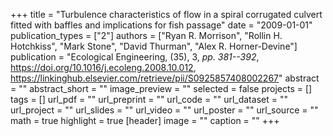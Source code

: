 +++
title = "Turbulence characteristics of flow in a spiral corrugated culvert fitted with baffles and implications for fish passage"
date = "2009-01-01"
publication_types = ["2"]
authors = ["Ryan R. Morrison", "Rollin H. Hotchkiss", "Mark Stone", "David Thurman", "Alex R. Horner-Devine"]
publication = "Ecological Engineering, (35), 3, _pp. 381--392_, https://doi.org/10.1016/j.ecoleng.2008.10.012, https://linkinghub.elsevier.com/retrieve/pii/S0925857408002267"
abstract = ""
abstract_short = ""
image_preview = ""
selected = false
projects = []
tags = []
url_pdf = ""
url_preprint = ""
url_code = ""
url_dataset = ""
url_project = ""
url_slides = ""
url_video = ""
url_poster = ""
url_source = ""
math = true
highlight = true
[header]
image = ""
caption = ""
+++
